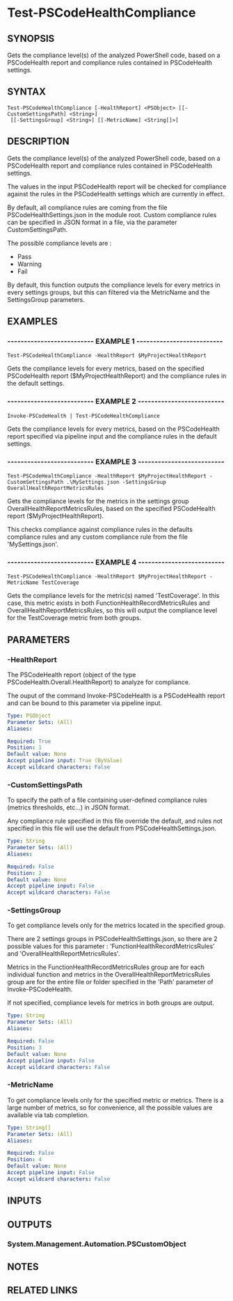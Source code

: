 # Test-PSCodeHealthCompliance

## SYNOPSIS
Gets the compliance level(s) of the analyzed PowerShell code, based on a PSCodeHealth report and compliance rules contained in PSCodeHealth settings.

## SYNTAX

```
Test-PSCodeHealthCompliance [-HealthReport] <PSObject> [[-CustomSettingsPath] <String>]
 [[-SettingsGroup] <String>] [[-MetricName] <String[]>]
```

## DESCRIPTION
Gets the compliance level(s) of the analyzed PowerShell code, based on a PSCodeHealth report and compliance rules contained in PSCodeHealth settings.
 
The values in the input PSCodeHealth report will be checked for compliance against the rules in the PSCodeHealth settings which are currently in effect.
 
By default, all compliance rules are coming from the file PSCodeHealthSettings.json in the module root.
Custom compliance rules can be specified in JSON format in a file, via the parameter CustomSettingsPath.
 

The possible compliance levels are :  
  - Pass  
  - Warning  
  - Fail  

By default, this function outputs the compliance levels for every metrics in every settings groups, but this can filtered via the MetricName and the SettingsGroup parameters.

## EXAMPLES

### -------------------------- EXAMPLE 1 --------------------------
```
Test-PSCodeHealthCompliance -HealthReport $MyProjectHealthReport
```

Gets the compliance levels for every metrics, based on the specified PSCodeHealth report ($MyProjectHealthReport) and the compliance rules in the default settings.

### -------------------------- EXAMPLE 2 --------------------------
```
Invoke-PSCodeHealth | Test-PSCodeHealthCompliance
```

Gets the compliance levels for every metrics, based on the PSCodeHealth report specified via pipeline input and the compliance rules in the default settings.

### -------------------------- EXAMPLE 3 --------------------------
```
Test-PSCodeHealthCompliance -HealthReport $MyProjectHealthReport -CustomSettingsPath .\MySettings.json -SettingsGroup OverallHealthReportMetricsRules
```

Gets the compliance levels for the metrics in the settings group OverallHealthReportMetricsRules, based on the specified PSCodeHealth report ($MyProjectHealthReport).
 
This checks compliance against compliance rules in the defaults compliance rules and any custom compliance rule from the file 'MySettings.json'.

### -------------------------- EXAMPLE 4 --------------------------
```
Test-PSCodeHealthCompliance -HealthReport $MyProjectHealthReport -MetricName TestCoverage
```

Gets the compliance levels for the metric(s) named 'TestCoverage'.
In this case, this metric exists in both FunctionHealthRecordMetricsRules and OverallHealthReportMetricsRules, so this will output the compliance level for the TestCoverage metric from both groups.

## PARAMETERS

### -HealthReport
The PSCodeHealth report (object of the type PSCodeHealth.Overall.HealthReport) to analyze for compliance.
 
The ouput of the command Invoke-PSCodeHealth is a PSCodeHealth report and can be bound to this parameter via pipeline input.

```yaml
Type: PSObject
Parameter Sets: (All)
Aliases: 

Required: True
Position: 1
Default value: None
Accept pipeline input: True (ByValue)
Accept wildcard characters: False
```

### -CustomSettingsPath
To specify the path of a file containing user-defined compliance rules (metrics thresholds, etc...) in JSON format.
 
Any compliance rule specified in this file override the default, and rules not specified in this file will use the default from PSCodeHealthSettings.json.

```yaml
Type: String
Parameter Sets: (All)
Aliases: 

Required: False
Position: 2
Default value: None
Accept pipeline input: False
Accept wildcard characters: False
```

### -SettingsGroup
To get compliance levels only for the metrics located in the specified group.
 
There are 2 settings groups in PSCodeHealthSettings.json, so there are 2 possible values for this parameter : 'FunctionHealthRecordMetricsRules' and 'OverallHealthReportMetricsRules'.
 
Metrics in the FunctionHealthRecordMetricsRules group are for each individual function and metrics in the OverallHealthReportMetricsRules group are for the entire file or folder specified in the 'Path' parameter of Invoke-PSCodeHealth.
 
If not specified, compliance levels for metrics in both groups are output.

```yaml
Type: String
Parameter Sets: (All)
Aliases: 

Required: False
Position: 3
Default value: None
Accept pipeline input: False
Accept wildcard characters: False
```

### -MetricName
To get compliance levels only for the specified metric or metrics.
There is a large number of metrics, so for convenience, all the possible values are available via tab completion.

```yaml
Type: String[]
Parameter Sets: (All)
Aliases: 

Required: False
Position: 4
Default value: None
Accept pipeline input: False
Accept wildcard characters: False
```

## INPUTS

## OUTPUTS

### System.Management.Automation.PSCustomObject

## NOTES

## RELATED LINKS

